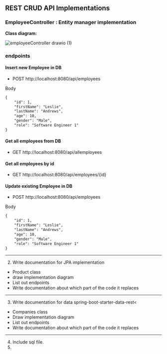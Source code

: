 ##  REST CRUD API Implementations

### EmployeeController : Entity manager implementation

**Class diagram:** 

![employeeController drawio (1)](https://github.com/viveksumanth/SpringBoot-Crud-Hibernate/assets/61607315/a88d6838-a62a-4d88-8d50-e5886edfe877)


### endpoints

#### Insert new Employee in DB

* POST http://localhost:8080/api/employees

Body
```dtd
{
    "id": 1,
    "firstName": "Leslie",
    "lastName": "Andrews",
    "age": 10,
    "gender": "Male",
    "role": "Software Engineer 1"
}
```

#### Get all employees from DB
* GET http://localhost:8080/api/allemployees

#### Get all employees by id
* GET http://localhost:8080/api/employees/{id}

#### Update existing Employee in DB
* POST http://localhost:8080/api/employees

Body
```dtd
{
    "id": 1,
    "firstName": "Leslie",
    "lastName": "Andrews",
    "age": 10,
    "gender": "Male",
    "role": "Software Engineer 1"
}
```

-----------
2. Write documentation for JPA implementation
* Product class
* draw implementation diagram
* List out endpoints
* Write documentation about which part of the code it replaces

------------
3. Write documentation for data spring-boot-starter-data-rest<
* Companies class
* Draw implementation diagram
* List out endpoints
* Write documentation about which part of the code it replaces
---------
4. Include sql file. 
5. 
